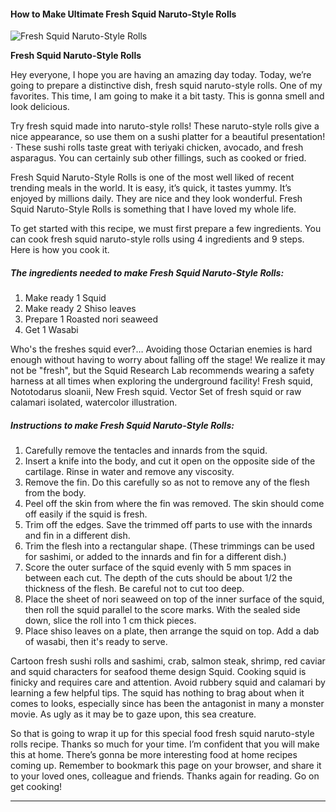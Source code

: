             

#### How to Make Ultimate Fresh Squid Naruto-Style Rolls

![Fresh Squid Naruto-Style Rolls](https://img-global.cpcdn.com/recipes/4691338827137024/751x532cq70/fresh-squid-naruto-style-rolls-recipe-main-photo.jpg)

**Fresh Squid Naruto-Style Rolls**

Hey everyone, I hope you are having an amazing day today. Today, we’re going to prepare a distinctive dish, fresh squid naruto-style rolls. One of my favorites. This time, I am going to make it a bit tasty. This is gonna smell and look delicious.

Try fresh squid made into naruto-style rolls! These naruto-style rolls give a nice appearance, so use them on a sushi platter for a beautiful presentation! · These sushi rolls taste great with teriyaki chicken, avocado, and fresh asparagus. You can certainly sub other fillings, such as cooked or fried.

Fresh Squid Naruto-Style Rolls is one of the most well liked of recent trending meals in the world. It is easy, it’s quick, it tastes yummy. It’s enjoyed by millions daily. They are nice and they look wonderful. Fresh Squid Naruto-Style Rolls is something that I have loved my whole life.

To get started with this recipe, we must first prepare a few ingredients. You can cook fresh squid naruto-style rolls using 4 ingredients and 9 steps. Here is how you cook it.

##### The ingredients needed to make Fresh Squid Naruto-Style Rolls:

1.  Make ready 1 Squid
2.  Make ready 2 Shiso leaves
3.  Prepare 1 Roasted nori seaweed
4.  Get 1 Wasabi

Who's the freshes squid ever?… Avoiding those Octarian enemies is hard enough without having to worry about falling off the stage! We realize it may not be "fresh", but the Squid Research Lab recommends wearing a safety harness at all times when exploring the underground facility! Fresh squid, Nototodarus sloanii, New Fresh squid. Vector Set of fresh squid or raw calamari isolated, watercolor illustration.

##### Instructions to make Fresh Squid Naruto-Style Rolls:

1.  Carefully remove the tentacles and innards from the squid.
2.  Insert a knife into the body, and cut it open on the opposite side of the cartilage. Rinse in water and remove any viscosity.
3.  Remove the fin. Do this carefully so as not to remove any of the flesh from the body.
4.  Peel off the skin from where the fin was removed. The skin should come off easily if the squid is fresh.
5.  Trim off the edges. Save the trimmed off parts to use with the innards and fin in a different dish.
6.  Trim the flesh into a rectangular shape. (These trimmings can be used for sashimi, or added to the innards and fin for a different dish.)
7.  Score the outer surface of the squid evenly with 5 mm spaces in between each cut. The depth of the cuts should be about 1/2 the thickness of the flesh. Be careful not to cut too deep.
8.  Place the sheet of nori seaweed on top of the inner surface of the squid, then roll the squid parallel to the score marks. With the sealed side down, slice the roll into 1 cm thick pieces.
9.  Place shiso leaves on a plate, then arrange the squid on top. Add a dab of wasabi, then it's ready to serve.

Cartoon fresh sushi rolls and sashimi, crab, salmon steak, shrimp, red caviar and squid characters for seafood theme design Squid. Cooking squid is finicky and requires care and attention. Avoid rubbery squid and calamari by learning a few helpful tips. The squid has nothing to brag about when it comes to looks, especially since has been the antagonist in many a monster movie. As ugly as it may be to gaze upon, this sea creature.

So that is going to wrap it up for this special food fresh squid naruto-style rolls recipe. Thanks so much for your time. I’m confident that you will make this at home. There’s gonna be more interesting food at home recipes coming up. Remember to bookmark this page on your browser, and share it to your loved ones, colleague and friends. Thanks again for reading. Go on get cooking!

* * *